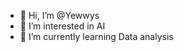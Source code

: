 - 👋 Hi, I’m @Yewwys
- 👀 I’m interested in AI
- 🌱 I’m currently learning Data analysis
<!---
Yewwys/Yewwys is a ✨ special ✨ repository because its `README.md` (this file) appears on your GitHub profile.
You can click the Preview link to take a look at your changes.
--->
